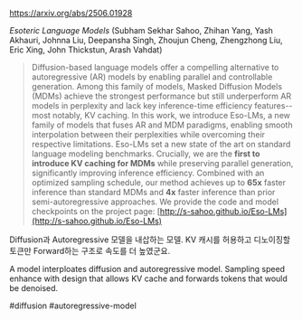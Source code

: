https://arxiv.org/abs/2506.01928

*Esoteric Language Models* (Subham Sekhar Sahoo, Zhihan Yang, Yash Akhauri, Johnna Liu, Deepansha Singh, Zhoujun Cheng, Zhengzhong Liu, Eric Xing, John Thickstun, Arash Vahdat)

> Diffusion-based language models offer a compelling alternative to autoregressive (AR) models by enabling parallel and controllable generation. Among this family of models, Masked Diffusion Models (MDMs) achieve the strongest performance but still underperform AR models in perplexity and lack key inference-time efficiency features--most notably, KV caching. In this work, we introduce Eso-LMs, a new family of models that fuses AR and MDM paradigms, enabling smooth interpolation between their perplexities while overcoming their respective limitations. Eso-LMs set a new state of the art on standard language modeling benchmarks. Crucially, we are the **first to introduce KV caching for MDMs** while preserving parallel generation, significantly improving inference efficiency. Combined with an optimized sampling schedule, our method achieves up to **65x** faster inference than standard MDMs and **4x** faster inference than prior semi-autoregressive approaches. We provide the code and model checkpoints on the project page: [http://s-sahoo.github.io/Eso-LMs](http://s-sahoo.github.io/Eso-LMs)

Diffusion과 Autoregressive 모델을 내삽하는 모델. KV 캐시를 허용하고 디노이징할 토큰만 Forward하는 구조로 속도를 더 높였군요.

<english>
A model interploates diffusion and autoregressive model. Sampling speed enhance with design that allows KV cache and forwards tokens that would be denoised.
</english>

#diffusion #autoregressive-model 